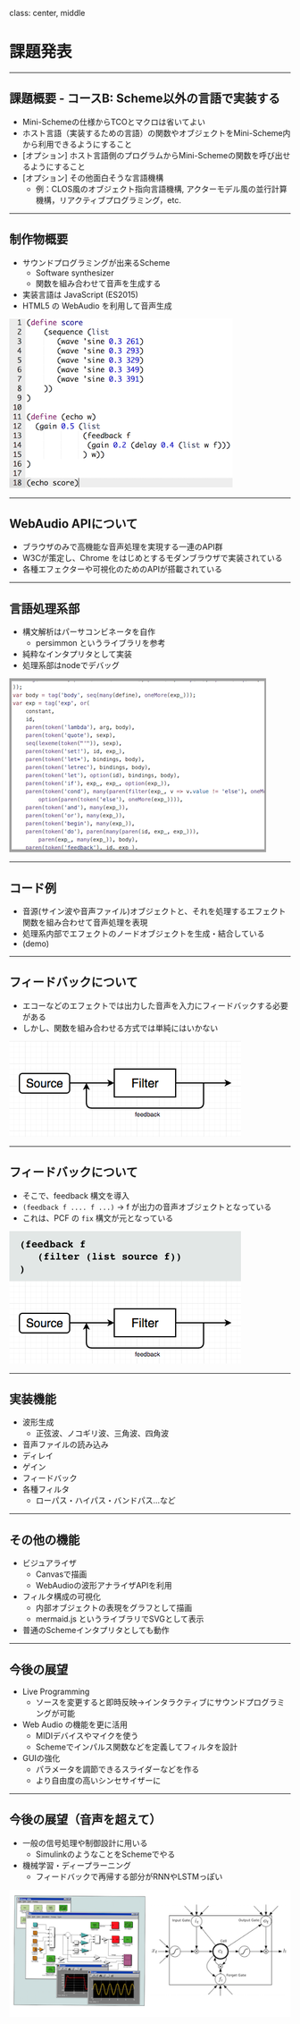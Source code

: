 class: center, middle

# 課題発表

---

## 課題概要 - コースB: Scheme以外の言語で実装する

* Mini-Schemeの仕様からTCOとマクロは省いてよい
* ホスト言語（実装するための言語）の関数やオブジェクトをMini-Scheme内から利用できるようにすること
* [オプション] ホスト言語側のプログラムからMini-Schemeの関数を呼び出せるようにすること
* [オプション] その他面白そうな言語機構
  * 例：CLOS風のオブジェクト指向言語機構, アクターモデル風の並行計算機構，リアクティブプログラミング，etc.

---

## 制作物概要

* サウンドプログラミングが出来るScheme
  * Software synthesizer
  * 関数を組み合わせて音声を生成する
* 実装言語は JavaScript (ES2015)
* HTML5 の WebAudio を利用して音声生成

![code](code.png)

---

## WebAudio APIについて

* ブラウザのみで高機能な音声処理を実現する一連のAPI群
* W3Cが策定し、Chrome をはじめとするモダンブラウザで実装されている
* 各種エフェクターや可視化のためのAPIが搭載されている

---

## 言語処理系部

* 構文解析はパーサコンビネータを自作
  * persimmon というライブラリを参考
* 純粋なインタプリタとして実装
* 処理系部はnodeでデバッグ

![js](js.png)

---

## コード例

* 音源(サイン波や音声ファイル)オブジェクトと、それを処理するエフェクト関数を組み合わせて音声処理を表現
* 処理系内部でエフェクトのノードオブジェクトを生成・結合している
* (demo)

---

## フィードバックについて

* エコーなどのエフェクトでは出力した音声を入力にフィードバックする必要がある
* しかし、関数を組み合わせる方式では単純にはいかない

![feedback](feedback.png)

---

## フィードバックについて

* そこで、feedback 構文を導入
* `(feedback f .... f ...)` → f が出力の音声オブジェクトとなっている
* これは、PCF の `fix` 構文が元となっている

![feedback2](feedback2.png)

---

## 実装機能

* 波形生成
  * 正弦波、ノコギリ波、三角波、四角波
* 音声ファイルの読み込み
* ディレイ
* ゲイン
* フィードバック
* 各種フィルタ
  * ローパス・ハイパス・バンドパス…など

---

## その他の機能

* ビジュアライザ
  * Canvasで描画
  * WebAudioの波形アナライザAPIを利用
* フィルタ構成の可視化
  * 内部オブジェクトの表現をグラフとして描画
  * mermaid.js というライブラリでSVGとして表示
* 普通のSchemeインタプリタとしても動作

---

## 今後の展望

* Live Programming
  * ソースを変更すると即時反映→インタラクティブにサウンドプログラミングが可能
* Web Audio の機能を更に活用
  * MIDIデバイスやマイクを使う
  * Schemeでインパルス関数などを定義してフィルタを設計
* GUIの強化
  * パラメータを調節できるスライダーなどを作る
  * より自由度の高いシンセサイザーに

---

## 今後の展望（音声を超えて）

* 一般の信号処理や制御設計に用いる
  * SimulinkのようなことをSchemeでやる
* 機械学習・ディープラーニング
  * フィードバックで再帰する部分がRNNやLSTMっぽい

![dream](dream.png)
